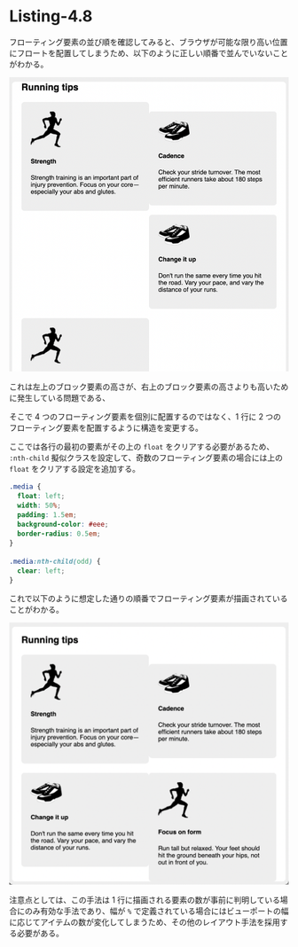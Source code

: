 # Listing-4.8

フローティング要素の並び順を確認してみると、ブラウザが可能な限り高い位置にフロートを配置してしまうため、以下のように正しい順番で並んでいないことがわかる。

![](assets/2021-10-24-01-29-56.png)

これは左上のブロック要素の高さが、右上のブロック要素の高さよりも高いために発生している問題である、

そこで 4 つのフローティング要素を個別に配置するのではなく、1 行に 2 つのフローティング要素を配置するように構造を変更する。

ここでは各行の最初の要素がその上の `float` をクリアする必要があるため、 `:nth-child` 擬似クラスを設定して、奇数のフローティング要素の場合には上の `float` をクリアする設定を追加する。

```css
.media {
  float: left;
  width: 50%;
  padding: 1.5em;
  background-color: #eee;
  border-radius: 0.5em;
}

.media:nth-child(odd) {
  clear: left;
}
```

これで以下のように想定した通りの順番でフローティング要素が描画されていることがわかる。

![](assets/2021-10-24-01-38-52.png)

注意点としては、この手法は 1 行に描画される要素の数が事前に判明している場合にのみ有効な手法であり、幅が `%` で定義されている場合にはビューポートの幅に応じてアイテムの数が変化してしまうため、その他のレイアウト手法を採用する必要がある。
